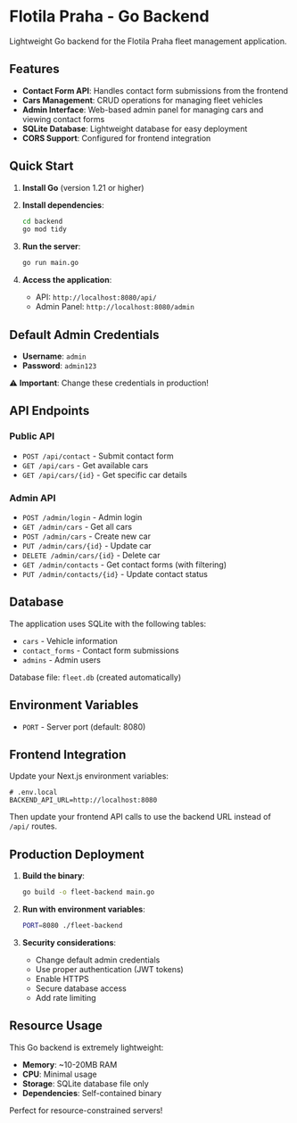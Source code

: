 # Flotila Praha - Go Backend

Lightweight Go backend for the Flotila Praha fleet management application.

## Features

- **Contact Form API**: Handles contact form submissions from the frontend
- **Cars Management**: CRUD operations for managing fleet vehicles
- **Admin Interface**: Web-based admin panel for managing cars and viewing contact forms
- **SQLite Database**: Lightweight database for easy deployment
- **CORS Support**: Configured for frontend integration

## Quick Start

1. **Install Go** (version 1.21 or higher)

2. **Install dependencies**:
   ```bash
   cd backend
   go mod tidy
   ```

3. **Run the server**:
   ```bash
   go run main.go
   ```

4. **Access the application**:
   - API: `http://localhost:8080/api/`
   - Admin Panel: `http://localhost:8080/admin`

## Default Admin Credentials

- **Username**: `admin`
- **Password**: `admin123`

⚠️ **Important**: Change these credentials in production!

## API Endpoints

### Public API
- `POST /api/contact` - Submit contact form
- `GET /api/cars` - Get available cars
- `GET /api/cars/{id}` - Get specific car details

### Admin API
- `POST /admin/login` - Admin login
- `GET /admin/cars` - Get all cars
- `POST /admin/cars` - Create new car
- `PUT /admin/cars/{id}` - Update car
- `DELETE /admin/cars/{id}` - Delete car
- `GET /admin/contacts` - Get contact forms (with filtering)
- `PUT /admin/contacts/{id}` - Update contact status

## Database

The application uses SQLite with the following tables:
- `cars` - Vehicle information
- `contact_forms` - Contact form submissions
- `admins` - Admin users

Database file: `fleet.db` (created automatically)

## Environment Variables

- `PORT` - Server port (default: 8080)

## Frontend Integration

Update your Next.js environment variables:

```env
# .env.local
BACKEND_API_URL=http://localhost:8080
```

Then update your frontend API calls to use the backend URL instead of `/api/` routes.

## Production Deployment

1. **Build the binary**:
   ```bash
   go build -o fleet-backend main.go
   ```

2. **Run with environment variables**:
   ```bash
   PORT=8080 ./fleet-backend
   ```

3. **Security considerations**:
   - Change default admin credentials
   - Use proper authentication (JWT tokens)
   - Enable HTTPS
   - Secure database access
   - Add rate limiting

## Resource Usage

This Go backend is extremely lightweight:
- **Memory**: ~10-20MB RAM
- **CPU**: Minimal usage
- **Storage**: SQLite database file only
- **Dependencies**: Self-contained binary

Perfect for resource-constrained servers!